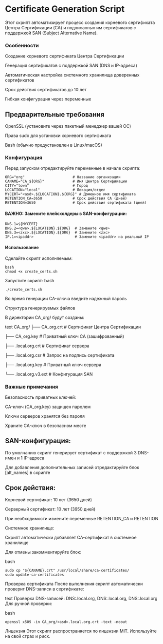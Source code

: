# Certificate Generation Script

Этот скрипт автоматизирует процесс создания корневого сертификата Центра Сертификации (CA) и подписанных им сертификатов с поддержкой SAN (Subject Alternative Name).

### Особенности

Создание корневого сертификата Центра Сертификации

Генерация сертификатов с поддержкой SAN (DNS и IP-адреса)

Автоматическая настройка системного хранилища доверенных сертификатов

Срок действия сертификатов до 10 лет

Гибкая конфигурация через переменные

## Предварительные требования

OpenSSL (установите через пакетный менеджер вашей ОС)

Права sudo для установки корневого сертификата

Bash (обычно предустановлен в Linux/macOS)

### Конфигурация

Перед запуском отредактируйте переменные в начале скрипта:
```
ORG="org"                      # Название организации
CANAME="CA_${ORG}"             # Имя Центра Сертификации
CITY="town"                    # Город
LOCATION="local"               # Локация/отдел
MYCERT="<asd>.${LOCATION}.${ORG}" # Доменное имя сертификата
RETENTION_CA=3650              # Срок действия CA (дней)
RETENTION=3650                 # Срок действия сертификата (дней)
```

#### ВАЖНО: Замените плейсхолдеры в SAN-конфигурации:
```
DNS.1=${MYCERT}
DNS.2=<qwe>.${LOCATION}.${ORG}  # Замените <qwe>
DNS.3=<zxc>.${LOCATION}.${ORG}  # Замените <zxc>
IP.1=<ipaddr>                   # Замените <ipaddr> на реальный IP
```

#### Использование
Сделайте скрипт исполняемым:
```
bash
chmod +x create_certs.sh
```

Запустите скрипт:
bash
```
./create_certs.sh
```

Во время генерации CA-ключа введите надежный пароль

Структура генерируемых файлов

В директории CA_org/ будут созданы:

text
CA_org/
├── CA_org.crt        # Сертификат Центра Сертификации

├── CA_org.key        # Приватный ключ CA (зашифрованный)

├── <asd>.local.org.crt  # Сертификат сервера

├── <asd>.local.org.csr  # Запрос на подпись сертификата

├── <asd>.local.org.key  # Приватный ключ сервера

└── <asd>.local.org.v3.ext # Конфигурация SAN

### Важные примечания

Безопасность приватных ключей:

CA-ключ (CA_org.key) защищен паролем

Ключи серверов хранятся без пароля

Храните CA-ключ в безопасном месте

## SAN-конфигурация:

По умолчанию скрипт генерирует сертификат с поддержкой 3 DNS-имен и 1 IP-адреса

Для добавления дополнительных записей отредактируйте блок [alt_names] в скрипте

## Срок действия:

Корневой сертификат: 10 лет (3650 дней)

Серверный сертификат: 10 лет (3650 дней)

При необходимости измените переменные RETENTION_CA и RETENTION

Системное хранилище:

Скрипт автоматически добавляет CA-сертификат в системное хранилище

Для отмены закомментируйте блок:

bash
```
sudo cp "${CANAME}.crt" /usr/local/share/ca-certificates/
sudo update-ca-certificates
```
Проверка сертификата
После выполнения скрипт автоматически проверит DNS-записи в сертификате:

text
Проверка DNS-записей:
    DNS:<asd>.local.org, DNS:<qwe>.local.org, DNS:<zxc>.local.org
Для ручной проверки:

bash
```
openssl x509 -in CA_org/<asd>.local.org.crt -text -noout
```
Лицензия
Этот скрипт распространяется по лицензии MIT. Используйте на свой страх и риск.
